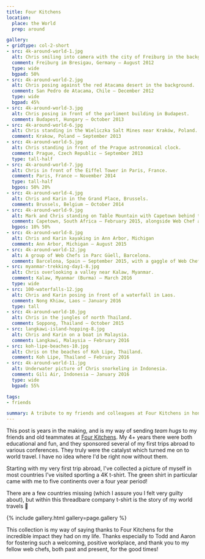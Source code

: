 ```yaml
---
title: Four Kitchens
location:
  place: the World
  prep: around

gallery:
- gridtype: col-2-short
- src: 4k-around-world-1.jpg
  alt: Chris smiling into camera with the city of Freiburg in the background.
  comment: Freiburg im Bresigau, Germany — August 2012
  type: wide
  bgpad: 50%
- src: 4k-around-world-2.jpg
  alt: Chris posing against the red Atacama desert in the background.
  comment: San Pedro de Atacama, Chile — December 2012
  type: wide
  bgpad: 45%
- src: 4k-around-world-3.jpg
  alt: Chris posing in front of the parliment building in Budapest.
  comment: Budapest, Hungary — October 2013
- src: 4k-around-world-6.jpg
  alt: Chris standing in the Wieliczka Salt Mines near Kraków, Poland.
  comment: Krakow, Poland — September 2013
- src: 4k-around-world-5.jpg
  alt: Chris standing in front of the Prague astronomical clock.
  comment: Prague, Czech Republic — September 2013
  type: tall-half
- src: 4k-around-world-7.jpg
  alt: Chris in front of the Eiffel Tower in Paris, France.
  comment: Paris, France — November 2014
  type: tall-half
  bgpos: 50% 20%
- src: 4k-around-world-4.jpg
  alt: Chris and Karin in the Grand Place, Brussels.
  comment: Brussels, Belgium — October 2014
- src: 4k-around-world-9.jpg
  alt: Mark and Chris standing on Table Mountain with Capetown behind them.
  comment: Capetown, South Africa — February 2015, alongside Web Chef alumnus Mark Theunissen in one of his 4K shirts.
  bgpos: 10% 50%
- src: 4k-around-world-8.jpg
  alt: Chris and Karin kayaking in Ann Arbor, Michigan
  comment: Ann Arbor, Michigan — August 2015
- src: 4k-around-world-12.jpg
  alt: A group of Web Chefs in Parc Güell, Barcelona.
  comment: Barcelona, Spain — September 2015, with a gaggle of Web Chefs that came to DrupalCon.
- src: myanmar-trekking-day1-8.jpg
  alt: Chris overlooking a valley near Kalaw, Myanmar.
  comment: Kalaw, Myanmar (Burma) — March 2016
  type: wide
- src: 100-waterfalls-12.jpg
  alt: Chris and Karin posing in front of a waterfall in Laos.
  comment: Nong Khiaw, Laos — January 2016
  type: tall
- src: 4k-around-world-10.jpg
  alt: Chris in the jungles of north Thailand.
  comment: Soppong, Thailand — October 2015
- src: langkawi-island-hopping-8.jpg
  alt: Chris and Karin on a boat in Malaysia.
  comment: Langkawi, Malaysia — February 2016
- src: koh-lipe-beaches-10.jpg
  alt: Chris on the beaches of Koh Lipe, Thailand.
  comment: Koh Lipe, Thailand — February 2016
- src: 4k-around-world-11.jpg
  alt: Underwater picture of Chris snorkeling in Indonesia.
  comment: Gili Air, Indonesia — January 2016
  type: wide
  bgpad: 55%

tags:
- friends

summary: A tribute to my friends and colleagues at Four Kitchens in honor of their 10th anniversary!
---
```


This post is years in the making, and is my way of sending _team hugs_ to my friends and old teammates at [Four Kitchens](https://fourkitchens.com). My 4+ years there were both educational and fun, and they sponsored several of my first trips abroad to various conferences. They truly were the catalyst which turned me on to world travel. I have no idea where I'd be right now without them.

Starting with my very first trip abroad, I've collected a picture of myself in most countries I've visited sporting a 4K t-shirt. The green shirt in particular came with me to five continents over a four year period!

There are a few countries missing (which I assure you I felt very guilty about), but within this threadbare company t-shirt is the story of my world travels 💞

{% include gallery.html gallery=page.gallery %}

This collection is my way of saying thanks to Four Kitchens for the incredible impact they had on my life. Thanks especially to Todd and Aaron for fostering such a welcoming, positive workplace, and thank you to my fellow web chefs, both past and present, for the good times! 
